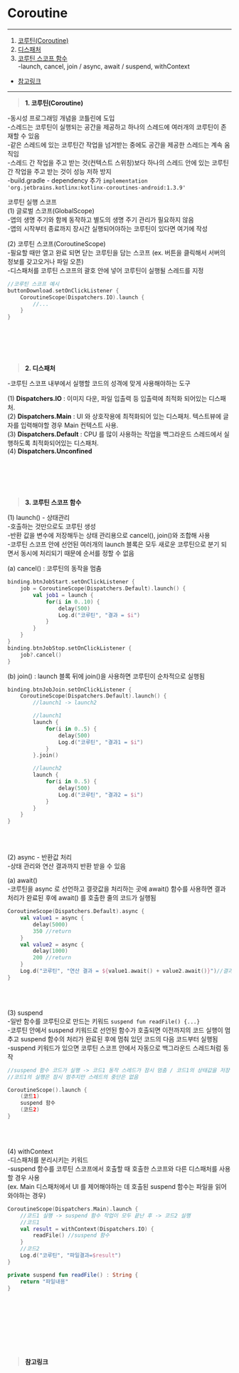 # Coroutine

---
1. <a href = "#content1">코루틴(Coroutine)</a></br>
2. <a href = "#content2">디스패처</a></br>
3. <a href = "#content3">코루틴 스코프 함수</a></br>
-launch, cancel, join / async, await / suspend, withContext
* <a href = "#ref">참고링크</a>
---
><a id = "content1">**1. 코루틴(Coroutine)**</a></br>


-동시성 프로그래밍 개념을 코틀린에 도입</br>
-스레드는 코루틴이 실행되는 공간을 제공하고 하나의 스레드에 여러개의 코루틴이 존재할 수 있음</br>
-같은 스레드에 있는 코루틴간 작업을 넘겨받는 중에도 공간을 제공한 스레드는 계속 움직임</br>
-스레드 간 작업을 주고 받는 것(컨텍스트 스위칭)보다 하나의 스레드 안에 있는 코루틴 간 작업을 주고 받는 것이 성능 저하 방지</br>
-build.gradle - dependency 추가 `implementation 'org.jetbrains.kotlinx:kotlinx-coroutines-android:1.3.9'`</br>

코루틴 실행 스코프</br>
(1) 글로벌 스코프(GlobalScope)</br>
-앱의 생명 주기와 함께 동작하고 별도의 생명 주기 관리가 필요하지 않음</br>
-앱의 시작부터 종료까지 장시간 실행되어야하는 코루틴이 있다면 여기에 작성</br>

(2) 코루틴 스코프(CoroutineScope)</br>
-필요할 때만 열고 완료 되면 닫는 코루틴을 담는 스코프 (ex. 버튼을 클릭해서 서버의 정보를 갖고오거나 파일 오픈)</br>
-디스패처를 코루틴 스코프의 괄호 안에 넣어 코루틴이 실행될 스레드를 지정</br>

```kotlin
//코루틴 스코프 예시
buttonDownload.setOnClickListener {
    CoroutineScope(Dispatchers.IO).launch {
        //...
    }
}
```

<br></br>
<br></br>

><a id = "content2">**2. 디스패처**</a></br>

-코루틴 스코프 내부에서 실행할 코드의 성격에 맞게 사용해야하는 도구</br>

(1) **Dispatchers.IO** : 이미지 다운, 파일 입출력 등 입출력에 최적화 되어있는 디스패처.</br>
(2) **Dispatchers.Main** : UI 와 상호작용에 최적화되어 있는 디스패처. 텍스트뷰에 글자를 입력해야할 경우 Main 컨텍스트 사용.</br>
(3) **Dispatchers.Default** : CPU 를 많이 사용하는 작업을 백그라운드 스레드에서 실행하도록 최적화되어있는 디스패처.</br>
(4) **Dispatchers.Unconfined**</br>

<br></br>
<br></br>

><a id = "content3">**3. 코루틴 스코프 함수**</a></br>

(1) launch() - 상태관리</br>
-호출하는 것만으로도 코루틴 생성</br>
-반환 값을 변수에 저장해두는 상태 관리용으로 cancel(), join()와 조합해 사용</br>
-코루틴 스코프 안에 선언된 여러개의 launch 블록은 모두 새로운 코루틴으로 분기 되면서 동시에 처리되기 때문에 순서를 정할 수 없음</br>

(a) cancel() : 코루틴의 동작을 멈춤</br>

```kotlin
binding.btnJobStart.setOnClickListener {
    job = CoroutineScope(Dispatchers.Default).launch() {
        val job1 = launch {
            for(i in 0..10) {
                delay(500)
                Log.d("코루틴", "결과 = $i")
            }
        }
    }
}
binding.btnJobStop.setOnClickListener {
    job?.cancel()
}
```

(b) join() : launch 블록 뒤에 join()을 사용하면 코루틴이 순차적으로 실행됨</br>

```kotlin
binding.btnJobJoin.setOnClickListener {
    CoroutineScope(Dispatchers.Default).launch() {
        //launch1 -> launch2

        //launch1
        launch {
            for(i in 0..5) {
                delay(500)
                Log.d("코루틴", "결과1 = $i")
            }
        }.join()

        //launch2
        launch {
            for(i in 0..5) {
                delay(500)
                Log.d("코루틴", "결과2 = $i")
            }
        }
    }
}

```
<br></br>

(2) async - 반환값 처리</br>
-상태 관리와 연산 결과까지 반환 받을 수 있음</br>

(a) await()</br>
-코루틴을 async 로 선언하고 결괏값을 처리하는 곳에 await() 함수를 사용하면 결과 처리가 완료된 후에 await() 를 호출한 줄의 코드가 실행됨</br>

```kotlin
CoroutineScope(Dispatchers.Default).async {
    val value1 = async {
        delay(5000)
        350 //return
    }
    val value2 = async {
        delay(1000)
        200 //return
    }
    Log.d("코루틴", "연산 결과 = ${value1.await() + value2.await()}")//결과 처리가 완료된 후에 await() 를 호출한 줄의 코드가 실행됨
}
```
<br></br>

(3) suspend</br>
-일반 함수를 코루틴으로 만드는 키워드 `suspend fun readFile() {...}`</br>
-코루틴 안에서 suspend 키워드로 선언된 함수가 호출되면 이전까지의 코드 실행이 멈추고 suspend 함수의 처리가 완료된 후에 멈춰 있던 코드의 다음 코드부터 실행됨</br>
-suspend 키워드가 있으면 코루틴 스코프 안에서 자동으로 백그라운드 스레드처럼 동작</br>


```kotlin
//suspend 함수 코드가 실행 -> 코드1 동작 스레드가 잠시 멈춤 / 코드1의 상태값을 저장 -> suspend 함수 종류 -> 코드1의 상태값 복구
//코드1의 실행은 잠시 멈추지만 스레드의 중단은 없음

CoroutineScope().launch {
    (코드1)
    suspend 함수
    (코드2)
}
```

<br></br>

(4) withContext</br>
-디스패처를 분리시키는 키워드</br>
-suspend 함수를 코루틴 스코프에서 호출할 때 호출한 스코프와 다른 디스패처를 사용할 경우 사용</br>
(ex. Main 디스패처에서 UI 를 제어해야하는 데 호출된 suspend 함수는 파일을 읽어와야하는 경우)</br>

```kotlin
CoroutineScope(Dispatchers.Main).launch {
    //코드1 실행 -> suspend 함수 작업이 모두 끝난 후 -> 코드2 실행
    //코드1
    val result = withContext(Dispatchers.IO) {
        readFile() //suspend 함수
    }
    //코드2
    Log.d("코루틴", "파일결과=$result")
}

private suspend fun readFile() : String {
    return "파일내용"
}
```

<br></br>
<br></br>
---

><a id = "ref">**참고링크**</a></br>

</br>
</br>







